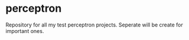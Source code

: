 # perceptron

Repository for all my test perceptron projects. Seperate will be create for important ones.
